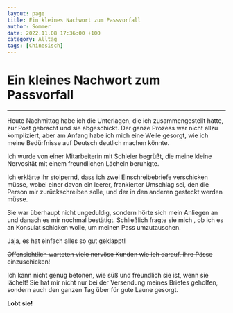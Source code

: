 ```yaml
---
layout: page
title: Ein kleines Nachwort zum Passvorfall
author: Sommer
date: 2022.11.08 17:36:00 +100
category: Alltag
tags: [Chinesisch]
---
```


# Ein kleines Nachwort zum Passvorfall

---

Heute Nachmittag habe ich die Unterlagen, die ich zusammengestellt hatte, zur Post gebracht und sie abgeschickt. Der ganze Prozess war nicht allzu kompliziert, aber am Anfang habe ich mich eine Weile gesorgt, wie ich meine Bedürfnisse auf Deutsch deutlich machen könnte.

Ich wurde von einer Mitarbeiterin mit Schleier begrüßt, die meine kleine Nervosität mit einem freundlichen Lächeln beruhigte.

Ich erklärte ihr stolpernd, dass ich zwei Einschreibebriefe verschicken müsse, wobei einer davon ein leerer, frankierter Umschlag sei, den die Person mir zurückschreiben solle, und der in den anderen gesteckt werden müsse.

Sie war überhaupt nicht ungeduldig, sondern hörte sich mein Anliegen an und danach es mir nochmal  bestätigt. Schließlich fragte sie mich , ob ich es an Konsulat schicken wolle, um meinen Pass umzutauschen.

Jaja, es hat einfach alles so gut geklappt!

~~Offensichtlich warteten viele nervöse Kunden wie ich darauf, ihre Pässe einzuschicken!~~

Ich kann nicht genug betonen, wie süß und freundlich sie ist, wenn sie lächelt! Sie hat mir nicht nur bei der Versendung meines Briefes geholfen, sondern auch den ganzen Tag über für gute Laune gesorgt.

**Lobt sie!**

